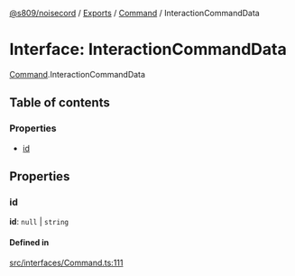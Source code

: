 [@s809/noisecord](../README.md) / [Exports](../modules.md) / [Command](../modules/Command.md) / InteractionCommandData

# Interface: InteractionCommandData

[Command](../modules/Command.md).InteractionCommandData

## Table of contents

### Properties

- [id](Command.InteractionCommandData.md#id)

## Properties

### id

 **id**: ``null`` \| `string`

#### Defined in

[src/interfaces/Command.ts:111](https://github.com/s809/noisecord/blob/9cb1c4e/src/interfaces/Command.ts#L111)
